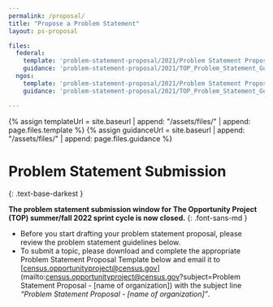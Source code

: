 ```yaml
---
permalink: /proposal/
title: "Propose a Problem Statement"
layout: ps-proposal

files:
  federal:
    template: 'problem-statement-proposal/2021/Problem Statement Proposal Template_TOP 2022_Federal-Agencies.docx'
    guidance: 'problem-statement-proposal/2021/TOP_Problem_Statement_Guidance_2022_Federal_Agencies.pdf'
  ngos:
    template: 'problem-statement-proposal/2021/Problem Statement Proposal Template_TOP 2022_Partners.docx'
    guidance: 'problem-statement-proposal/2021/TOP_Problem_Statement_Guidance_2022_Partners.pdf'

---
```

{% assign templateUrl = site.baseurl | append: "/assets/files/" | append: page.files.template %}
{% assign guidanceUrl = site.baseurl | append: "/assets/files/" | append: page.files.guidance %}

# Problem Statement Submission
{: .text-base-darkest }

**The problem statement submission window for The Opportunity Project (TOP) summer/fall 2022 sprint cycle is now closed.**
{: .font-sans-md }

- Before you start drafting your problem statement proposal, please review the problem statement guidelines below. 
- To submit a topic, please download and complete the appropriate Problem Statement Proposal Template below and email it to [census.opportunityproject@census.gov](mailto:census.opportunityproject@census.gov?subject=Problem Statement Proposal - [name of organization]) with the subject line *“Problem Statement Proposal - [name of organization]”*.
